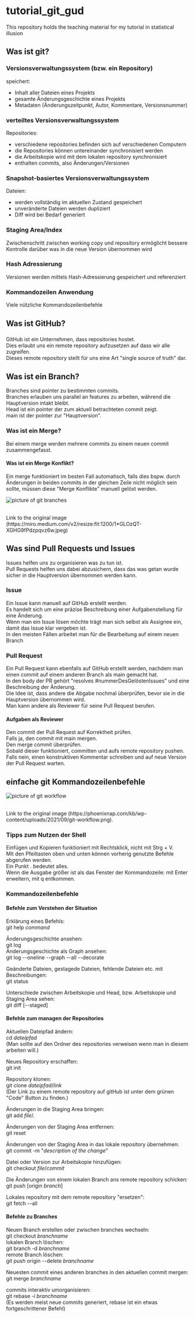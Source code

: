 # tutorial_git_gud
This repository holds the teaching material for my tutorial in statistical illusion

## Was ist git?

### Versionsverwaltungssystem \(bzw. ein Repository\)

speichert:
- Inhalt aller Dateien eines Projekts
- gesamte Änderungsgeschichte eines Projekts
- Metadaten (Änderungszeitpunkt, Autor, Kommentare, Versionsnummer)

### verteiltes Versionsverwaltungssystem

Repositories:
- verschiedene repositories befinden sich auf verschiedenen Computern
- die Repositories können untereinander synchronisiert werden
- die Arbeitskopie wird mit dem lokalen repository synchronisiert
- enthalten commits, also Änderungen/Versionen

### Snapshot-basiertes Versionsverwaltungssystem

Dateien:
- werden vollständig im aktuellen Zustand gespeichert
- unveränderte Dateien werden dupliziert
- Diff wird bei Bedarf generiert

### Staging Area/Index

Zwischenschritt zwischen working copy und repository
ermöglicht bessere Kontrolle darüber was in die neue Version übernommen wird

### Hash Adressierung

Versionen werden mittels Hash-Adressierung gespeichert und referenziert

### Kommandozeilen Anwendung

Viele nützliche Kommandozeilenbefehle

## Was ist GitHub?

###

<p>
GitHub ist ein Unternehmen, dass repositories hostet.<br>
Dies erlaubt uns ein remote repository aufzusetzen auf dass wir alle zugreifen.<br>
Dieses remote repository stellt für uns eine Art "single source of truth" dar.</p>

## Was ist ein Branch?
<p>
Branches sind pointer zu bestimmten commits.<br>
Branches erlauben uns parallel an features zu arbeiten, während die Hauptversion intakt bleibt.<br>
Head ist ein pointer der zum aktuell betrachteten commit zeigt.<br>
main ist der pointer zur "Hauptversion".</p>

### Was ist ein Merge?
<p>
Bei einem merge werden mehrere commits zu einem neuen commit zusammengefasst.</p>

#### Was ist ein Merge Konflikt?
<p>
Ein merge funktioniert im besten Fall automatisch, falls dies bspw. durch Änderungen in beiden commits in der gleichen Zeile nicht möglich sein sollte, müssen diese "Merge Konflikte" manuell gelöst werden.</p>

![picture of git branches](/git-branch.jpg)
<p><br>
Link to the original image (https://miro.medium.com/v2/resize:fit:1200/1*GLOzQT-XGHG9fPdzpqvz6w.jpeg)</p>

## Was sind Pull Requests und Issues
<p>
Issues helfen uns zu organisieren was zu tun ist.<br>
Pull Requests helfen uns dabei abzusichern, dass das was getan wurde sicher in die Hauptversion übernommen werden kann.<br>

### Issue
<p>
Ein Issue kann manuell auf GitHub erstellt werden.<br>
Es handelt sich um eine präzise Beschreibung einer Aufgabenstellung für eine Änderung.<br>
Wenn man ein Issue lösen möchte trägt man sich selbst als Assignee ein, damit das Issue klar vergeben ist.<br>
In den meisten Fällen arbeitet man für die Bearbeitung auf einem neuen Branch</p>

### Pull Request
<p>
Ein Pull Request kann ebenfalls auf GitHub erstellt werden, nachdem man einen commit auf einem anderen Branch als main gemacht hat.<br>
In den body der PR gehört "resolves #nummerDesGelöstenIssues" und eine Beschreibung der Änderung.<br>
Die Idee ist, dass andere die Abgabe nochmal überprüfen, bevor sie in die Hauptversion übernommen wird.<br>
Man kann andere als Reviewer für seine Pull Request berufen.</p>

#### Aufgaben als Reviewer

<p>
Den commit der Pull Request auf Korrektheit prüfen.<br>
Falls ja, den commit mit main mergen.<br>
Den merge commit überprüfen.<br>
Sobald dieser funktioniert, committen und aufs remote repository pushen.<br>
Falls nein, einen konstruktiven Kommentar schreiben und auf neue Version der Pull Request warten.</p>

## einfache git Kommandozeilenbefehle

![picture of git workflow](/git-workflow.png)
<p><br>
Link to the original image (https://phoenixnap.com/kb/wp-content/uploads/2021/09/git-workflow.png).<br>

### Tipps zum Nutzen der Shell

Einfügen und Kopieren funktioniert mit Rechtsklick, nicht mit Strg + V.<br>
Mit den Pfeiltasten oben und unten können vorherig genutzte Befehle abgerufen werden.<br>
Ein Punkt . bedeutet alles. <br>
Wenn die Ausgabe größer ist als das Fenster der Kommandozeile: mit Enter erweitern, mit q entkommen.<br>

### Kommandozeilenbefehle

#### Befehle zum Verstehen der Situation

Erklärung eines Befehls:<br>
git help *command*<br>

Änderungsgeschichte ansehen:<br>
git log<br>
Änderungsgeschichte als Graph ansehen:<br>
git log --oneline --graph --all --decorate<br>

Geänderte Dateien, gestagede Dateien, fehlende Dateien etc. mit Beschreibungen:<br>
git status<br>

Unterschiede zwischen Arbeitskopie und Head, bzw. Arbeitskopie und Staging Area sehen:<br>
git diff \[--staged\]<br>

#### Befehle zum managen der Repositories

Aktuellen Dateipfad ändern:<br>
cd *dateipfad*<br>
\(Man sollte auf den Ordner des repositories verweisen wenn man in diesem arbeiten will.\)<br>

Neues Repository erschaffen:<br>
git init<br>

Repository klonen:<br>
git clone *dateipfad*/*link*<br>
\(Der Link zu einem remote repository auf gitHub ist unter dem grünen "Code" Button zu finden.\)<br>

Änderungen in die Staging Area bringen:<br>
git add *file*/.<br>

Änderungen von der Staging Area entfernen:<br>
git reset<br>

Änderungen von der Staging Area in das lokale repository übernehmen:<br>
git commit -m "*description of the change*"<br>

Datei oder Version zur Arbeitskopie hinzufügen:<br>
git checkout *file*/*commit*<br>

Die Änderungen von einem lokalen Branch ans remote repository schicken:<br>
git push \[origin *branch*\]<br>

Lokales repository mit dem remote repository "ersetzen":<br>
git fetch --all<br>

#### Befehle zu Branches

Neuen Branch erstellen oder zwischen branches wechseln:<br>
git checkout *branchname*<br>
lokalen Branch löschen:<br>
git branch -d *branchname*<br>
remote Branch löschen:<br>
git push origin --delete *branchname*<br>

Neuesten commit eines anderen branches in den aktuellen commit mergen:<br>
git merge *branchname*<br>

commits interaktiv umorganisieren:<br>
git rebase -i *branchname*<br>
\(Es werden meist neue commits generiert, rebase ist ein etwas fortgeschrittener Befehl\)<br>


</p>